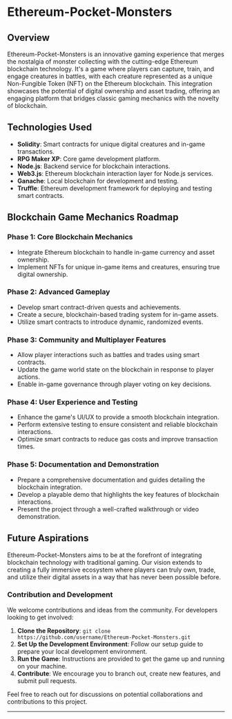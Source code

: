 # Ethereum-Pocket-Monsters

## Overview

Ethereum-Pocket-Monsters is an innovative gaming experience that merges the nostalgia of monster collecting with the cutting-edge Ethereum blockchain technology. It's a game where players can capture, train, and engage creatures in battles, with each creature represented as a unique Non-Fungible Token (NFT) on the Ethereum blockchain. This integration showcases the potential of digital ownership and asset trading, offering an engaging platform that bridges classic gaming mechanics with the novelty of blockchain.

## Technologies Used

- **Solidity**: Smart contracts for unique digital creatures and in-game transactions.
- **RPG Maker XP**: Core game development platform.
- **Node.js**: Backend service for blockchain interactions.
- **Web3.js**: Ethereum blockchain interaction layer for Node.js services.
- **Ganache**: Local blockchain for development and testing.
- **Truffle**: Ethereum development framework for deploying and testing smart contracts.

## Blockchain Game Mechanics Roadmap

### Phase 1: Core Blockchain Mechanics
- Integrate Ethereum blockchain to handle in-game currency and asset ownership.
- Implement NFTs for unique in-game items and creatures, ensuring true digital ownership.

### Phase 2: Advanced Gameplay
- Develop smart contract-driven quests and achievements.
- Create a secure, blockchain-based trading system for in-game assets.
- Utilize smart contracts to introduce dynamic, randomized events.

### Phase 3: Community and Multiplayer Features
- Allow player interactions such as battles and trades using smart contracts.
- Update the game world state on the blockchain in response to player actions.
- Enable in-game governance through player voting on key decisions.

### Phase 4: User Experience and Testing
- Enhance the game's UI/UX to provide a smooth blockchain integration.
- Perform extensive testing to ensure consistent and reliable blockchain interactions.
- Optimize smart contracts to reduce gas costs and improve transaction times.

### Phase 5: Documentation and Demonstration
- Prepare a comprehensive documentation and guides detailing the blockchain integration.
- Develop a playable demo that highlights the key features of blockchain interactions.
- Present the project through a well-crafted walkthrough or video demonstration.

## Future Aspirations

Ethereum-Pocket-Monsters aims to be at the forefront of integrating blockchain technology with traditional gaming. Our vision extends to creating a fully immersive ecosystem where players can truly own, trade, and utilize their digital assets in a way that has never been possible before.

### Contribution and Development

We welcome contributions and ideas from the community. For developers looking to get involved:

1. **Clone the Repository**: `git clone https://github.com/username/Ethereum-Pocket-Monsters.git`
2. **Set Up the Development Environment**: Follow our setup guide to prepare your local development environment.
3. **Run the Game**: Instructions are provided to get the game up and running on your machine.
4. **Contribute**: We encourage you to branch out, create new features, and submit pull requests.

Feel free to reach out for discussions on potential collaborations and contributions to this project.

---